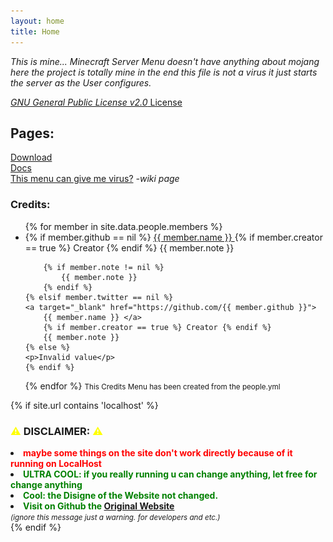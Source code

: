 ```yaml
---
layout: home
title: Home
---
```


<p><i>This is mine... Minecraft Server Menu doesn't have anything about mojang here the project is totally mine in the end this file is not a virus it just starts the server as the User configures.</i></p>

<a href="https://github.com/gabrielramires/MinecraftServerMenu/blob/master/LICENSE"><i>GNU General Public License v2.0</i> License</a>

<h2>Pages:</h2>

<a href="Download">Download</a>\
<a href="Docs">Docs</a>\
<a href="Redirect?page=https://github.com/gabrielramires/MinecraftServerMenu/wiki">This menu can give me virus?</a> <i>-wiki page</i>

<h3>Credits:</h3>
<ul>
{% for member in site.data.people.members %}
  <li>
    {% if member.github == nil %}
    <a target="_blank" href="https://twitter.com/{{ member.twitter }}">
      {{ member.name }} </a>
        {% if member.creator == true %} Creator {% endif %}
        {{ member.note }}

        {% if member.note != nil %}
            {{ member.note }}
        {% endif %}
    {% elsif member.twitter == nil %}
    <a target="_blank" href="https://github.com/{{ member.github }}">
        {{ member.name }} </a>
        {% if member.creator == true %} Creator {% endif %}
        {{ member.note }}
    {% else %}
    <p>Invalid value</p>
    {% endif %}

  </li>
{% endfor %}
<small>This Credits Menu has been created from the <a id="Button" onclick="peoplefileopen()" style="cursor: pointer;">people.yml</a></small>
<small id="ShowCreditsPeople"></small>
</ul>

<!--
      LocalHost Disclaimer to work
-->

{% if site.url contains 'localhost' %}
<br>

<div id="localhost_disclaimer_style">
  <h3><b><span style="color: yellow;">⚠</span> DISCLAIMER: <span style="color: yellow;">⚠</span></b></h3>
  <li><b style="color: red;">maybe some things on the site don't work directly because of it running on LocalHost</b></li>
  <li><b style="color: green;">ULTRA COOL: if you really running u can change anything, let free for change anything</b></li>
  <li><b style="color: green;">Cool: the Disigne of the Website not changed.</b></li>
  <li><b style="color: green;">Visit on Github the <a href="https://{{ site.github_username }}.github.io/MinecraftServerMenu">Original Website</a></b></li>
  <i><small>(ignore this message just a warning. for developers and etc.)</small></i>
</div>
{% endif %}

<style type="text/css" media="screen">
  #localhost_disclaimer_style {
    animation-name: container_anim;
    animation-duration: 1s;
  }

  @keyframes container_anim {
    from {opacity: 0;}
    to {opacity: 1;}
  }
</style>

<script>
    var peoplefileopenned = false

    var sel = document.getElementById("Button").getSelection();
    sel.removeAllRanges();
    
    function peoplefileopen() {
        if (peoplefileopenned == true) {
            peoplefileopenned = false;
            document.getElementById("ShowCreditsPeople").innerHTML = ""
        } else {
            peoplefileopenned = true;
            document.getElementById("ShowCreditsPeople").innerHTML = `
            {% highlight yml %}members:
    - name: Gabriel Ramires
      creator: true
      github: gabrielramires

    - name: Arthur Ft
      creator: false
      github: ArthurFt
      note: "(Test User)"{% endhighlight %}
    
    <a target="_blank" href="Assets/Images/CodeScreamShoot1.png"><img src="Assets/Images/CodeScreamShoot1.png" alt="Code Scream Shoot (UNLOADED)"></a>
    <small>See this <a href="https://gist.github.com/{{ site.github_username }}/22652461638c32cfcb7f138140494800">Code</a> in Github</small>`

            
        }
    }
</script>

